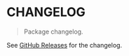 # CHANGELOG

> Package changelog.

See [GitHub Releases](https://github.com/stdlib-js/bench/releases) for the changelog.
